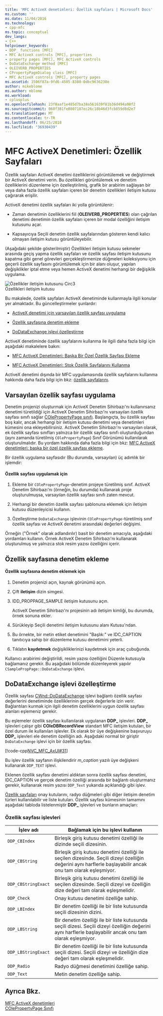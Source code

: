 ```yaml
---
title: 'MFC ActiveX denetimleri: Özellik sayfaları | Microsoft Docs'
ms.custom: ''
ms.date: 11/04/2016
ms.technology:
- cpp-mfc
ms.topic: conceptual
dev_langs:
- C++
helpviewer_keywords:
- DDP_ functions [MFC]
- MFC ActiveX controls [MFC], properties
- property pages [MFC], MFC ActiveX controls
- DoDataExchange method [MFC]
- OLEIVERB_PROPERTIES
- CPropertyPageDialog class [MFC]
- MFC ActiveX controls [MFC], property pages
ms.assetid: 1506f87a-9fd6-4505-8380-0dbc9636230e
author: mikeblome
ms.author: mblome
ms.workload:
- cplusplus
ms.openlocfilehash: 23f8aaf1e485d7ba38a561639f81b36d494a98f2
ms.sourcegitcommit: 060f381fe0807107ec26c18b46d3fcb859d8d2e7
ms.translationtype: MT
ms.contentlocale: tr-TR
ms.lasthandoff: 06/25/2018
ms.locfileid: "36930439"
---
```

# <a name="mfc-activex-controls-property-pages"></a>MFC ActiveX Denetimleri: Özellik Sayfaları
Özellik sayfaları ActiveX denetimi özelliklerini görüntülemek ve değiştirmek bir ActiveX denetimi verin. Bu özellikleri görüntülemek ve denetim özelliklerini düzenleme için özelleştirilmiş, grafik bir arabirim sağlayan bir veya daha fazla özellik sayfaları içeren bir denetim özellikleri iletişim kutusu çağırarak erişilir.  
  
 ActiveX denetimi özellik sayfaları iki yolla görüntülenir:  
  
-   Zaman denetimin özelliklerini fiil (**OLEIVERB_PROPERTIES**) olan çağrılan denetimi denetimin özellik sayfaları içeren bir modal özelliğini iletişim kutusunu açar.  
  
-   Kapsayıcıya Seçili denetim özellik sayfalarından gösteren kendi kalıcı olmayan iletişim kutusu görüntüleyebilir.  
  
 (Aşağıdaki şekilde gösterilmiştir) Özellikleri iletişim kutusu sekmeler arasında geçiş yapma özellik sayfaları ve özellik sayfası iletişim kutusunu kapatma gibi genel görevleri gerçekleştirmenize düğmeleri koleksiyonu için geçerli özellik sayfasını görüntülemek için bir alanı oluşur, yapılan değişiklikler iptal etme veya hemen ActiveX denetimi herhangi bir değişiklik uygulama.  
  
 ![Özellikler iletişim kutusunu Circ3](../mfc/media/vc373i1.gif "vc373i1")  
Özellikleri iletişim kutusu  
  
 Bu makalede, özellik sayfaları ActiveX denetiminde kullanmayla ilgili konular yer almaktadır. Bu güncelleştirmeler şunlardır:  
  
-   [ActiveX denetimi için varsayılan özellik sayfası uygulama](#_core_implementing_the_default_property_page)  
  
-   [Özellik sayfasına denetim ekleme](#_core_adding_controls_to_a_property_page)  
  
-   [DoDataExchange işlevi özelleştirme](#_core_customizing_the_dodataexchange_function)  
  
 ActiveX denetiminde özellik sayfalarını kullanma ile ilgili daha fazla bilgi için aşağıdaki makalelere bakın:  
  
-   [MFC ActiveX Denetimleri: Başka Bir Özel Özellik Sayfası Ekleme](../mfc/mfc-activex-controls-adding-another-custom-property-page.md)  
  
-   [MFC ActiveX Denetimleri: Stok Özellik Sayfalarını Kullanma](../mfc/mfc-activex-controls-using-stock-property-pages.md)  
  
 ActiveX denetimi dışında bir MFC uygulamasında özellik sayfalarını kullanma hakkında daha fazla bilgi için bkz: [özellik sayfalarını](../mfc/property-sheets-mfc.md).  
  
##  <a name="_core_implementing_the_default_property_page"></a> Varsayılan özellik sayfası uygulama  
 Denetim projenizi oluşturmak için ActiveX Denetim Sihirbazı'nı kullanırsanız denetimi türetildiği için ActiveX Denetim Sihirbazı'nı varsayılan özellik sayfası sınıfı sağlar [COlePropertyPage sınıfı](../mfc/reference/colepropertypage-class.md). Başlangıçta, bu özellik sayfası boş kalır, ancak herhangi bir iletişim kutusu denetimi veya denetimleri kümesini ona ekleyebilirsiniz. ActiveX Denetim Sihirbazı'nı varsayılan olarak, ek özellik sayfası sınıfları yalnızca bir özellik sayfası sınıfı oluşturduğundan (aynı zamanda türetilmiş `COlePropertyPage`) Sınıf Görünümü kullanılarak oluşturulmalıdır. Bu yordam hakkında daha fazla bilgi için bkz: [MFC ActiveX denetimleri: başka bir özel özellik sayfası ekleme](../mfc/mfc-activex-controls-adding-another-custom-property-page.md).  
  
 Bir özellik uygulama sayfasıdır (Bu durumda, varsayılan) üç adımlık bir işlemdir:  
  
#### <a name="to-implement-a-property-page"></a>Özellik sayfası uygulamak için  
  
1.  Ekleme bir `COlePropertyPage`-denetim projeye türetilmiş sınıf. ActiveX Denetim Sihirbazı'nı (örneğin, bu durumda) kullanarak proje oluşturulmuşsa, varsayılan özellik sayfası sınıfı zaten mevcut.  
  
2.  Herhangi bir denetim özellik sayfası şablonuna eklemek için iletişim kutusu düzenleyicisi kullanın.  
  
3.  Özelleştirme `DoDataExchange` işlevinin `COlePropertyPage`-türetilmiş sınıf özellik sayfası ve ActiveX denetimi arasındaki değerleri değişimi.  
  
 Örneğin ("Örnek" olarak adlandırılır) basit bir denetim amacıyla, aşağıdaki yordamları kullanın. Örnek ActiveX Denetim Sihirbazı'nı kullanarak oluşturulmuş ve yalnızca stok resim yazısı özelliğini içerir.  
  
##  <a name="_core_adding_controls_to_a_property_page"></a> Özellik sayfasına denetim ekleme  
  
#### <a name="to-add-controls-to-a-property-page"></a>Özellik sayfasına denetim eklemek için  
  
1.  Denetim projenizi açın, kaynak görünümü açın.  
  
2.  Çift **iletişim** dizin simgesi.  
  
3.  IDD_PROPPAGE_SAMPLE iletişim kutusunu açın.  
  
     ActiveX Denetim Sihirbazı'nı projesinin adı iletişim kimliği, bu durumda, örnek sonuna ekler.  
  
4.  Sürükleyip Seçili denetimi iletişim kutusunu alanı Kutusu'ndan.  
  
5.  Bu örnekte, bir metin etiket denetimini "Başlık:" ve IDC_CAPTION tanıtıcıya sahip bir düzenleme kutusu denetimini yeterli.  
  
6.  Tıklatın **kaydetmek** değişikliklerinizi kaydetmek için araç çubuğunda.  
  
 Kullanıcı arabirimi değiştirildi, resim yazısı özelliğini Düzenle kutusuyla bağlamanız gerekir. Bu aşağıdaki bölümde düzenleyerek yapılır `CSamplePropPage::DoDataExchange` işlevi.  
  
##  <a name="_core_customizing_the_dodataexchange_function"></a> DoDataExchange işlevi özelleştirme  
 Özellik sayfası [CWnd::DoDataExchange](../mfc/reference/cwnd-class.md#dodataexchange) işlevi bağlantı özellik sayfası değerlerini denetiminde özelliklerinin gerçek değerlerle izin verir. Bağlantıları kurmak için ilgili denetim özelliklerini uygun özellik sayfası alanları eşlemeniz gerekir.  
  
 Bu eşlemeler özellik sayfası kullanılarak uygulanan **DDP_** işlevleri. **DDP_** işlevleri çalışır gibi **COleDBRecordView** standart MFC iletişim kutuları, bir özel durum ile kullanılan işlevler. Ek olarak bir üye değişkenine başvuruyu **DDP_** işlevleri ele denetim özelliğin adı. Aşağıdaki normal bir giriştir `DoDataExchange` işlevi için bir özellik sayfası.  
  
 [!code-cpp[NVC_MFC_AxUI#31](../mfc/codesnippet/cpp/mfc-activex-controls-property-pages_1.cpp)]  
  
 Bu işlev özellik sayfanın ilişkilendirir *m_caption* yazılı üye değişkeni kullanarak `DDP_TEXT` işlevi.  
  
 Eklenen özellik sayfası denetimi aldıktan sonra özellik sayfası denetimi, IDC_CAPTION ve gerçek denetim özelliği arasında bir bağlantı oluşturmanız gerekir, kullanarak resim yazısı `DDP_Text` yukarıda açıklandığı gibi işlev.  
  
 [Özellik sayfaları](../mfc/reference/property-pages-mfc.md) onay kutularını, radyo düğmeleri gibi diğer iletişim denetim türleri kullanılabilir ve liste kutuları. Özellik sayfası kümesinin tamamını aşağıdaki tabloda listelenmiştir **DDP_** işlevleri ve bunların amaçları:  
  
### <a name="property-page-functions"></a>Özellik sayfası işlevleri  
  
|İşlev adı|Bağlamak için bu işlevi kullanın|  
|-------------------|-------------------------------|  
|`DDP_CBIndex`|Birleşik giriş kutusu denetimi özelliği ile dizinde seçili dizesinin.|  
|`DDP_CBString`|Birleşik giriş kutusu denetimi özelliği ile seçilen dizesinde. Seçili dizeyi özelliğin değerini aynı harflerle başlayabilir ancak onu tam olarak eşleşmiyor.|  
|`DDP_CBStringExact`|Birleşik giriş kutusu denetimi özelliği ile seçilen dizesinde. Seçili dizeyi ve özelliğin dize değeri tam olarak eşleşmelidir.|  
|`DDP_Check`|Onay kutusu denetimi özelliğe sahip.|  
|`DDP_LBIndex`|Bir denetim özelliği ile bir liste kutusunda seçili dizesinin dizini.|  
|`DDP_LBString`|Bir denetim özelliği ile bir liste kutusunda seçili dizesi. Seçili dizeyi özelliğin değerini aynı harflerle başlayabilir ancak onu tam olarak eşleşmiyor.|  
|`DDP_LBStringExact`|Bir denetim özelliği ile bir liste kutusunda seçili dizesi. Seçili dizeyi ve özelliğin dize değeri tam olarak eşleşmelidir.|  
|`DDP_Radio`|Radyo düğmesi denetimini özelliğe sahip.|  
|`DDP_Text`|Metin denetim özelliğe sahip.|  
  
## <a name="see-also"></a>Ayrıca Bkz.  
 [MFC ActiveX denetimleri](../mfc/mfc-activex-controls.md)   
 [COlePropertyPage Sınıfı](../mfc/reference/colepropertypage-class.md)
